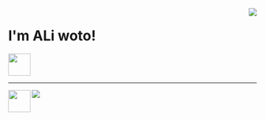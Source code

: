 <img align="right" src="https://github-readme-stats.vercel.app/api?username=aliwoto&show_icons=true" />
<h1> I'm ALi woto! </h1>
<img src="https://raw.githubusercontent.com/MartinHeinz/MartinHeinz/master/wave.gif" width="45px">
<hr></hr>



<!-- kyubey: https://raw.githubusercontent.com/innng/innng/master/assets/kyubey.gif -->

<img align="left" src="https://raw.githubusercontent.com/innng/innng/master/assets/kyubey.gif" width="45px">




![](https://raw.githubusercontent.com/ALiwoto/ALiwoto/main/fsn146.JPG)
